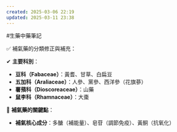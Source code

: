 ```yaml
---
created: 2025-03-06 22:19
updated: 2025-03-11 23:38
---
```

#生藥中藥筆記 

✅ 補氣藥的分類修正與補充：  

✔ **主要科別**：
- **豆科（Fabaceae）**：黃耆、甘草、白扁豆  
- **五加科（Araliaceae）**：人參、黨參、西洋參（花旗蔘）  
- **薯蕷科（Dioscoreaceae）**：山藥  
- **鼠李科（Rhamnaceae）**：大棗

📌 **補氣藥的關鍵點**：
- **補氣核心成分**：多醣（補能量）、皂苷（調節免疫）、黃酮（抗氧化）  
